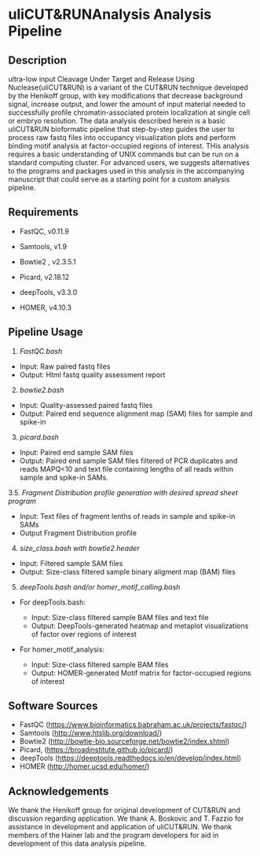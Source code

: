 # **uliCUT&RUNAnalysis Analysis Pipeline**

## **Description**
ultra-low input Cleavage Under Target and Release Using Nuclease(uliCUT&RUN) is a variant of the CUT&RUN technique developed by the Henikoff group, with key modifications that decrease background signal, increase output, and lower the amount of input material needed to successfully profile chromatin-associated protein localization at single cell or embryo resolution. The data analysis described herein is a basic uliCUT&RUN bioformatic pipeline that step-by-step guides the user to process raw fastq files into occupancy visualization plots and perform binding motif analysis at factor-occupied regions of interest. THis analysis requires a basic understanding of UNIX commands but can be run on a standard computing cluster. For advanced users, we suggests alternatives to the programs and packages used in this analysis in the accompanying manuscript that could serve as a starting point for a custom analysis pipeline.

## **Requirements**

- FastQC, v0.11.9

- Samtools, v1.9

- Bowtie2 , v2.3.5.1

- Picard, v2.18.12

- deepTools, v3.3.0

- HOMER, v4.10.3

## **Pipeline Usage**

1. *FastQC.bash*
- Input: Raw paired fastq files
- Output: Html fastq quality assessment report

2. *bowtie2.bash*
- Input: Quality-assessed paired fastq files
- Output: Paired end sequence alignment map (SAM) files for sample and spike-in 

3. *picard.bash*
- Input: Paired end sample SAM files
- Output: Paired end sample SAM files filtered of PCR duplicates and reads MAPQ<10 and text file containing lengths of all reads within sample and spike-in SAMs.

3.5. *Fragment Distribution profile generation with desired spread sheet program*
- Input: Text files of fragment lenths of reads in sample and spike-in SAMs
- Output Fragment Distribution profile

4. *size_class.bash with bowtie2.header*
- Input: Filtered sample SAM files 
- Output: Size-class filtered sample binary aligment map (BAM) files

5. *deepTools.bash and/or homer_motif_calling.bash*

- For deepTools.bash:
  - Input: Size-class filtered sample BAM files and text file
  - Output: DeepTools-generated heatmap and metaplot visualizations of factor over regions of interest

- For homer_motif_analysis:
  - Input: Size-class filtered sample BAM files 
  - Output: HOMER-generated Motif matrix for factor-occupied regions of interest

## **Software Sources**

- FastQC (https://www.bioinformatics.babraham.ac.uk/projects/fastqc/)
- Samtools (http://www.htslib.org/download/)
- Bowtie2 (http://bowtie-bio.sourceforge.net/bowtie2/index.shtml)
- Picard, (https://broadinstitute.github.io/picard/)
- deepTools (https://deeptools.readthedocs.io/en/develop/index.html)
- HOMER (http://homer.ucsd.edu/homer/)

## **Acknowledgements**

We thank the Henikoff group for original development of CUT&RUN and discussion regarding application. We thank A. Boskovic and T. Fazzio for assistance in development and application of uliCUT&RUN. We thank members of the Hainer lab and the program developers for aid in development of this data analysis pipeline.
